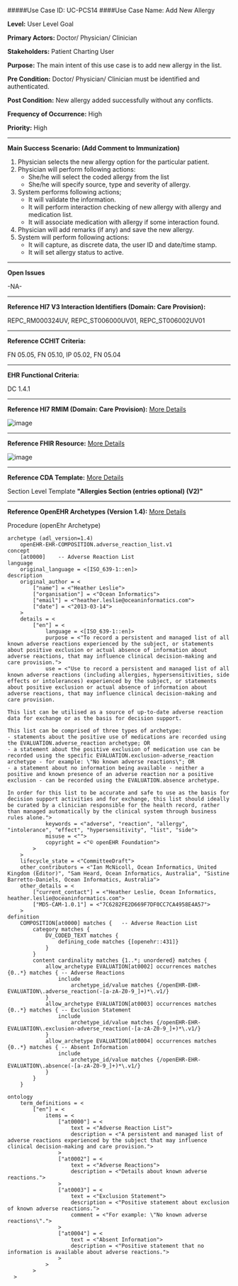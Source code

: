 #####Use Case ID: UC-PCS14
####Use Case Name: Add New Allergy

**Level:**                     User Level Goal

**Primary Actors:**            Doctor/ Physician/ Clinician 

**Stakeholders:**              Patient Charting User

**Purpose:**                   The main intent of this use case is to add new allergy in the list.

**Pre Condition:**             Doctor/ Physician/ Clinician must be identified and authenticated.  

**Post Condition:**            New allergy added successfully without any conflicts.

**Frequency of Occurrence:**   High

**Priority:**                  High
__________________________________________________________
**Main Success Scenario: (Add Comment to Immunization)**

1.	Physician selects the new allergy option for the particular patient.
2.	Physician will perform following actions:
    * She/he will select the coded allergy from the list 
    * She/he will specify source, type and severity of allergy.
3.	System performs following actions;
    * It will validate the information.
    * It will perform interaction checking of new allergy with allergy and medication list.
    * It will associate medication with allergy if some interaction found.
4.	Physician will add remarks (if any) and save the new allergy.
5.	System will perform following actions:
    * It will capture, as discrete data, the user ID and date/time stamp.
    * It will set allergy status to active.

_______________________________________________________________
**Open Issues**

-NA-
_______________________________________________________________
**Reference Hl7 V3 Interaction Identifiers (Domain: Care Provision):**

REPC_RM000324UV, REPC_ST006000UV01, REPC_ST006002UV01
_______________________________________________________________
**Reference CCHIT Criteria:**

FN 05.05, FN 05.10, IP 05.02, FN 05.04

_______________________________________________________________
**EHR Functional Criteria:**

DC 1.4.1

_______________________________________________________________
**Reference Hl7 RMIM (Domain: Care Provision):** [More Details](http://www.hl7.org/implement/standards/product_brief.cfm?product_id=306)

![image](https://f.cloud.github.com/assets/4283040/1378966/8e51d94c-3adf-11e3-81ac-2da6b02bcf57.png)

_______________________________________________________________
**Reference FHIR Resource:** [More Details](http://www.hl7.org/implement/standards/fhir/resourcelist.html)

![image](https://f.cloud.github.com/assets/4283040/1378969/9e4d516e-3adf-11e3-89a0-dbb2ec3058d4.png)
_______________________________________________________________
**Reference CDA Template:** [More Details](http://www.hl7.org/Special/committees/structure/index.cfm)

Section Level Template **"Allergies Section (entries optional) (V2)"**
_______________________________________________________________
**Reference OpenEHR Archetypes (Version 1.4):** [More Details](http://www.openehr.org/ckm/)

Procedure (openEhr Archetype)
```Archetype
archetype (adl_version=1.4)
	openEHR-EHR-COMPOSITION.adverse_reaction_list.v1
concept
	[at0000]	-- Adverse Reaction List
language
	original_language = <[ISO_639-1::en]>
description
	original_author = <
		["name"] = <"Heather Leslie">
		["organisation"] = <"Ocean Informatics">
		["email"] = <"heather.leslie@oceaninformatics.com">
		["date"] = <"2013-03-14">
	>
	details = <
		["en"] = <
			language = <[ISO_639-1::en]>
			purpose = <"To record a persistent and managed list of all known adverse reactions experienced by the subject, or statements about positive exclusion or actual absence of information about adverse reactions, that may influence clinical decision-making and care provision.">
			use = <"Use to record a persistent and managed list of all known adverse reactions (including allergies, hypersensitivities, side effects or intolerances) experienced by the subject, or statements about positive exclusion or actual absence of information about adverse reactions, that may influence clinical decision-making and care provision. 

This list can be utilised as a source of up-to-date adverse reaction data for exchange or as the basis for decision support. 

This list can be comprised of three types of archetype:
- statements about the positive use of medications are recorded using the EVALUATION.adverse_reaction archetype; OR
- a statement about the positive exclusion of medication use can be recorded using the specific EVALUATION.exclusion-adverse_reaction archetype - for example: \"No known adverse reactions\"; OR
- a statement about no information being available - neither a positive and known presence of an adverse reaction nor a positive exclusion - can be recorded using the EVALUATION.absence archetype.

In order for this list to be accurate and safe to use as the basis for decision support activities and for exchange, this list should ideally be curated by a clinician responsible for the health record, rather than managed automatically by the clinical system through business rules alone.">
			keywords = <"adverse", "reaction", "allergy", "intolerance", "effect", "hypersensitivity", "list", "side">
			misuse = <"">
			copyright = <"© openEHR Foundation">
		>
	>
	lifecycle_state = <"CommitteeDraft">
	other_contributors = <"Ian McNicoll, Ocean Informatics, United Kingdom (Editor)", "Sam Heard, Ocean Informatics, Australia", "Sistine Barretto-Daniels, Ocean Informatics, Australia">
	other_details = <
		["current_contact"] = <"Heather Leslie, Ocean Informatics, heather.leslie@oceaninformatics.com">
		["MD5-CAM-1.0.1"] = <"7C6282FE2D669F7DF0CC7CA4958E4A57">
	>
definition
	COMPOSITION[at0000] matches {	-- Adverse Reaction List
		category matches {
			DV_CODED_TEXT matches {
				defining_code matches {[openehr::431]}
			}
		}
		content cardinality matches {1..*; unordered} matches {
			allow_archetype EVALUATION[at0002] occurrences matches {0..*} matches {	-- Adverse Reactions
				include
					archetype_id/value matches {/openEHR-EHR-EVALUATION\.adverse_reaction(-[a-zA-Z0-9_]+)*\.v1/}
			}
			allow_archetype EVALUATION[at0003] occurrences matches {0..*} matches {	-- Exclusion Statement
				include
					archetype_id/value matches {/openEHR-EHR-EVALUATION\.exclusion-adverse_reaction(-[a-zA-Z0-9_]+)*\.v1/}
			}
			allow_archetype EVALUATION[at0004] occurrences matches {0..*} matches {	-- Absent Information
				include
					archetype_id/value matches {/openEHR-EHR-EVALUATION\.absence(-[a-zA-Z0-9_]+)*\.v1/}
			}
		}
	}

ontology
	term_definitions = <
		["en"] = <
			items = <
				["at0000"] = <
					text = <"Adverse Reaction List">
					description = <"A persistent and managed list of adverse reactions experienced by the subject that may influence clinical decision-making and care provision.">
				>
				["at0002"] = <
					text = <"Adverse Reactions">
					description = <"Details about known adverse reactions.">
				>
				["at0003"] = <
					text = <"Exclusion Statement">
					description = <"Positive statement about exclusion of known adverse reactions.">
					comment = <"For example: \"No known adverse reactions\".">
				>
				["at0004"] = <
					text = <"Absent Information">
					description = <"Positive statement that no information is available about adverse reactions.">
				>
			>
		>
  >
```
